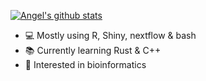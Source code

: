 
[![Angel's github stats](https://github-readme-stats.vercel.app/api?username=angelovangel&show_icons=true)](https://github.com/anuraghazra/github-readme-stats)

- 💻 Mostly using R, Shiny, nextflow & bash
- 📚 Currently learning Rust & C++
- 🧬 Interested in bioinformatics
<!--
**angelovangel/angelovangel** is a ✨ _special_ ✨ repository because its `README.md` (this file) appears on your GitHub profile.

Here are some ideas to get you started:

- 🔭 I’m currently working on ...
- 🌱 I’m currently learning ...
- 👯 I’m looking to collaborate on ...
- 🤔 I’m looking for help with ...
- 💬 Ask me about ...
- 📫 How to reach me: ...
- 😄 Pronouns: ...
- ⚡ Fun fact: ...
-->
